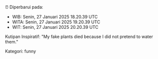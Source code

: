 ⏰ Diperbarui pada:
- WIB: Senin, 27 Januari 2025 18.20.39 UTC
- WITA: Senin, 27 Januari 2025 19.20.39 UTC
- WIT: Senin, 27 Januari 2025 20.20.39 UTC

Kutipan Inspiratif:
"My fake plants died because I did not pretend to water them."


Kategori: funny

